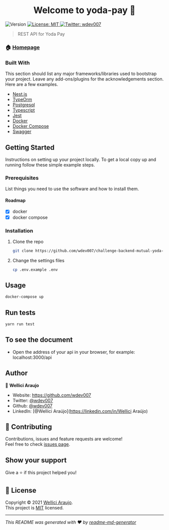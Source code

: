 <h1 align="center">Welcome to yoda-pay 👋</h1>
<p>
  <img alt="Version" src="https://img.shields.io/badge/version-0.0.1-blue.svg?cacheSeconds=2592000" />
  <a href="https://mit-license.org" target="_blank">
    <img alt="License: MIT" src="https://img.shields.io/badge/License-MIT-yellow.svg" />
  </a>
  <a href="https://twitter.com/wdev007" target="_blank">
    <img alt="Twitter: wdev007" src="https://img.shields.io/twitter/follow/wdev007.svg?style=social" />
  </a>
</p>

> REST API for Yoda Pay

### 🏠 [Homepage](https://github.com/wdev007/challenge-backend-mutual-yoda-pay)

### Built With

This section should list any major frameworks/libraries used to bootstrap your project. Leave any add-ons/plugins for the acknowledgements section. Here are a few examples.

- [Nest.js](https://nestjs.com/)
- [TypeOrm](https://typeorm.io)
- [Postgresql](https://www.postgresql.org/)
- [Typescript](https://www.typescriptlang.org/)
- [Jest](https://jestjs.io/docs/getting-started/)
- [Docker](https://www.docker.com/)
- [Docker Compose](https://docs.docker.com/compose/)
- [Swagger](https://swagger.io/)

<!-- GETTING STARTED -->

## Getting Started

Instructions on setting up your project locally.
To get a local copy up and running follow these simple example steps.

### Prerequisites

List things you need to use the software and how to install them.

#### Roadmap

- [x] docker
- [x] docker compose

### Installation

1. Clone the repo
   ```sh
   git clone https://github.com/wdev007/challenge-backend-mutual-yoda-pay
   ```
2. Change the settings files
   ```sh
   cp .env.example .env
   ```

## Usage

```sh
docker-compose up
```

## Run tests

```sh
yarn run test
```

## To see the document

- Open the address of your api in your browser, for example: localhost:3000/api

## Author

👤 **Wellici Araujo**

- Website: https://github.com/wdev007
- Twitter: [@wdev007](https://twitter.com/wdev007)
- Github: [@wdev007](https://github.com/wdev007)
- LinkedIn: [@Wellici Araújo](https://linkedin.com/in/Wellici Araújo)

## 🤝 Contributing

Contributions, issues and feature requests are welcome!<br />Feel free to check [issues page](https://github.com/wdev007/challenge-backend-mutual-yoda-pay/issues).

## Show your support

Give a ⭐️ if this project helped you!

## 📝 License

Copyright © 2021 [Wellici Araujo](https://github.com/wdev007).<br />
This project is [MIT](https://mit-license.org) licensed.

---

_This README was generated with ❤️ by [readme-md-generator](https://github.com/kefranabg/readme-md-generator)_
